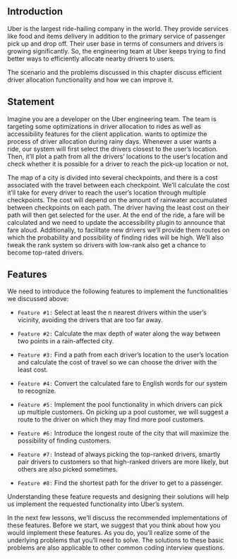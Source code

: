 ## Introduction

Uber is the largest ride-hailing company in the world. They provide services like food and items delivery in addition to the primary service of passenger pick up and drop off. Their user base in terms of consumers and drivers is growing significantly. So, the engineering team at Uber keeps trying to find better ways to efficiently allocate nearby drivers to users.

The scenario and the problems discussed in this chapter discuss efficient driver allocation functionality and how we can improve it.

## Statement

Imagine you are a developer on the Uber engineering team. The team is targeting some optimizations in driver allocation to rides as well as accessibility features for the client application. wants to optimize the process of driver allocation during rainy days. Whenever a user wants a ride, our system will first select the drivers closest to the user’s location. Then, it’ll plot a path from all the drivers’ locations to the user’s location and check whether it is possible for a driver to reach the pick-up location or not.

The map of a city is divided into several checkpoints, and there is a cost associated with the travel between each checkpoint. We’ll calculate the cost it’ll take for every driver to reach the user’s location through multiple checkpoints. The cost will depend on the amount of rainwater accumulated between checkpoints on each path. The driver having the least cost on their path will then get selected for the user. At the end of the ride, a fare will be calculated and we need to update the accessibility plugin to announce that fare aloud. Additionally, to facilitate new drivers we’ll provide them routes on which the probability and possibility of finding rides will be high. We’ll also tweak the rank system so drivers with low-rank also get a chance to become top-rated drivers.

## Features

We need to introduce the following features to implement the functionalities we discussed above:

* `Feature #1:` Select at least the n nearest drivers within the user’s vicinity, avoiding the drivers that are too far away.

* `Feature #2:` Calculate the max depth of water along the way between two points in a rain-affected city.

* `Feature #3:` Find a path from each driver’s location to the user’s location and calculate the cost of travel so we can choose the driver with the least cost.

* `Feature #4:` Convert the calculated fare to English words for our system to recognize.

* `Feature #5:` Implement the pool functionality in which drivers can pick up multiple customers. On picking up a pool customer, we will suggest a route to the driver on which they may find more pool customers.

* `Feature #6:` Introduce the longest route of the city that will maximize the possibility of finding customers.

* `Feature #7:` Instead of always picking the top-ranked drivers, smartly pair drivers to customers so that high-ranked drivers are more likely, but others are also picked sometimes.

* `Feature #8:` Find the shortest path for the driver to get to a passenger.

Understanding these feature requests and designing their solutions will help us implement the requested functionality into Uber’s system.

In the next few lessons, we’ll discuss the recommended implementations of these features. Before we start, we suggest that you think about how you would implement these features. As you do, you’ll realize some of the underlying problems that you’ll need to solve. The solutions to these basic problems are also applicable to other common coding interview questions.
